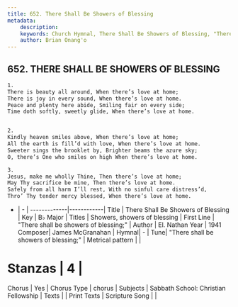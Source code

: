 ```yaml
---
title: 652. There Shall Be Showers of Blessing
metadata:
    description: 
    keywords: Church Hymnal, There Shall Be Showers of Blessing, "There shall be showers of blessing;" , Showers, showers of blessing
    author: Brian Onang'o
---
```



## 652. THERE SHALL BE SHOWERS OF BLESSING

```txt
1.
There is beauty all around, When there’s love at home;
There is joy in every sound, When there’s love at home.
Peace and plenty here abide, Smiling fair on every side;
Time doth softly, sweetly glide, When there’s love at home.


2.
Kindly heaven smiles above, When there’s love at home;
All the earth is fill’d with love, When there’s love at home.
Sweeter sings the brooklet by, Brighter beams the azure sky;
O, there’s One who smiles on high When there’s love at home.

3.
Jesus, make me wholly Thine, Then there’s love at home;
May Thy sacrifice be mine, Then there’s love at home.
Safely from all harm I’ll rest, With no sinful care distress’d,
Thro’ Thy tender mercy blessed, When there’s love at home.
```

- |   -  |
-------------|------------|
Title | There Shall Be Showers of Blessing |
Key | B♭ Major |
Titles | Showers, showers of blessing |
First Line | "There shall be showers of blessing;"  |
Author | El. Nathan
Year | 1941
Composer| James McGranahan |
Hymnal|  - |
Tune| "There shall be showers of blessing;" |
Metrical pattern | |
# Stanzas | 4 |
Chorus | Yes |
Chorus Type | chorus |
Subjects | Sabbath School: Christian Fellowship |
Texts |  |
Print Texts | 
Scripture Song |  |
  

